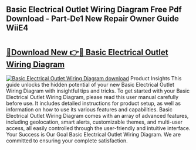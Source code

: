 ## Basic Electrical Outlet Wiring Diagram Free Pdf Download - Part-De1 New Repair Owner Guide WiiE4

# <h2><a href="http://dfm8xu.blite.top/?on=Basic+Electrical+Outlet+Wiring+Diagram">🔗Download New 👉🔴 Basic Electrical Outlet Wiring Diagram</a></h2>

[![Basic Electrical Outlet Wiring Diagram download](https://i.imgur.com/lujVjoI.png)](http://dfm8xu.blite.top/?on=Basic+Electrical+Outlet+Wiring+Diagram)
Product Insights This guide unlocks the hidden potential of your new Basic Electrical Outlet Wiring Diagram with insightful tips and tricks. To get started with your Basic Electrical Outlet Wiring Diagram, please read this user manual carefully before use. It includes detailed instructions for product setup, as well as information on how to use its various features and capabilities. Basic Electrical Outlet Wiring Diagram comes with an array of advanced features, including geolocation, smart alerts, customizable themes, and multi-user access, all easily controlled through the user-friendly and intuitive interface. Your Success is Our Goal Basic Electrical Outlet Wiring Diagram. We are committed to ensuring your complete satisfaction.

